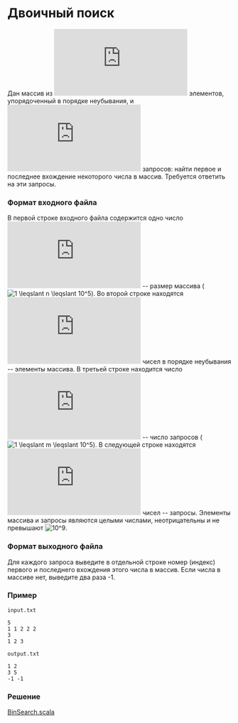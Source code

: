 # Двоичный поиск

Дан массив из ![n](https://latex.codecogs.com/svg.latex?n) элементов, упорядоченный в порядке неубывания, и ![m](https://latex.codecogs.com/svg.latex?m) запросов: найти первое и последнее вхождение некоторого числа в массив.  Требуется ответить на эти запросы.

### Формат входного файла

В первой строке входного файла содержится одно число ![n](https://latex.codecogs.com/svg.latex?n) -- размер массива (![1 \leqslant n \leqslant 10^5](https://latex.codecogs.com/svg.latex?1%20\leqslant%20n%20\leqslant%2010^5)).  Во второй строке находятся ![n](https://latex.codecogs.com/svg.latex?n) чисел в порядке неубывания -- элементы массива.  В третьей строке находится число ![m](https://latex.codecogs.com/svg.latex?m) -- число запросов (![1 \leqslant m \leqslant 10^5](https://latex.codecogs.com/svg.latex?1%20\leqslant%20m%20\leqslant%2010^5)).  В следующей строке находятся ![m](https://latex.codecogs.com/svg.latex?m) чисел -- запросы.  Элементы массива и запросы являются целыми числами, неотрицательны и не превышают ![10^9](https://latex.codecogs.com/svg.latex?10^9).

### Формат выходного файла

Для каждого запроса выведите в отдельной строке номер (индекс) первого и последнего вхождения этого числа в массив.  Ecли числа в массиве нет, выведите два раза -1.

### Пример

`input.txt`
```
5
1 1 2 2 2
3
1 2 3
```

`output.txt`
```
1 2
3 5
-1 -1
```

### Решение

[BinSearch.scala](BinSearch.scala)
